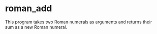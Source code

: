 # roman_add

This program takes two Roman numerals as arguments and returns their sum as a
new Roman numeral.
